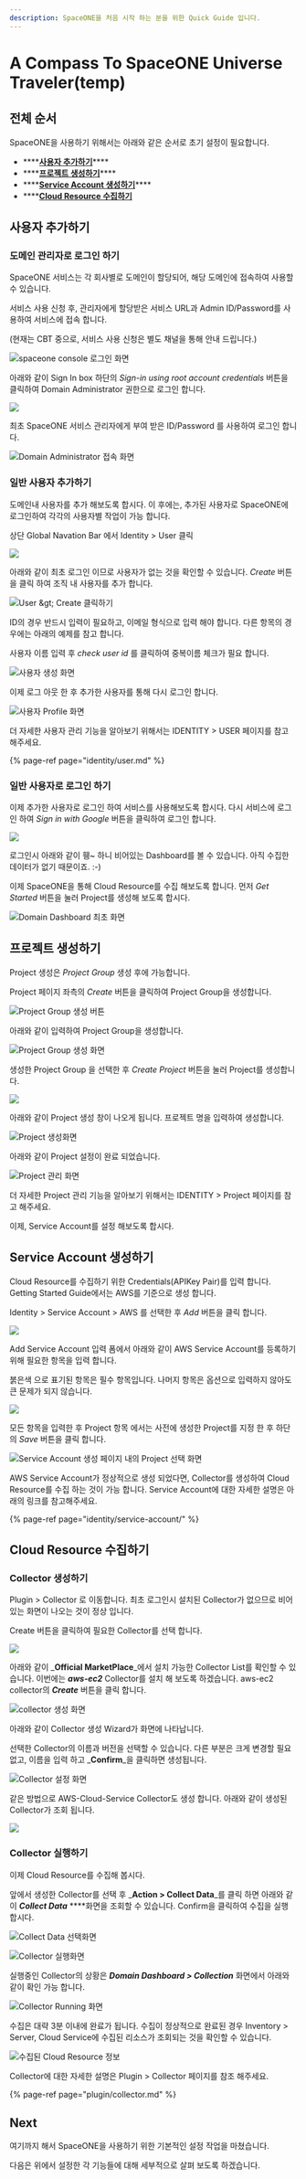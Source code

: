 ```yaml
---
description: SpaceONE을 처음 시작 하는 분을 위한 Quick Guide 입니다.
---
```


# A Compass To SpaceONE Universe Traveler\(temp\)

## 전체 순서  <a id="overview"></a>

SpaceONE을 사용하기 위해서는 아래와 같은 순서로 초기 설정이 필요합니다. 

* \*\*\*\*[**사용자 추가하기**](getting-started-2.md#adding-user)\*\*\*\*
* \*\*\*\*[**프로젝트 생성하기**](getting-started-2.md#creating-project)\*\*\*\*
* \*\*\*\*[**Service Account 생성하기**](getting-started-2.md#creating-service-account)\*\*\*\*
* \*\*\*\*[**Cloud Resource 수집하기** ](getting-started-2.md#discovering-cloud-resource)



## 사용자 추가하기 <a id="adding-user"></a>

### 도메인 관리자로 로그인 하기

SpaceONE 서비스는 각 회사별로 도메인이 할당되어, 해당 도메인에 접속하여 사용할 수 있습니다. 

서비스 사용 신청 후, 관리자에게 할당받은 서비스 URL과 Admin ID/Password를 사용하여 서비스에 접속 합니다.

\(현재는 CBT 중으로, 서비스 사용 신청은 별도 채널을 통해 안내 드립니다.\)  

![spaceone console &#xB85C;&#xADF8;&#xC778; &#xD654;&#xBA74;](.gitbook/assets/2020-07-31-3.42.25.png)

아래와 같이 Sign In box 하단의 _Sign-in using root account credentials_ 버튼을 클릭하여 Domain Administrator 권한으로 로그인 합니다. 

![](.gitbook/assets/2020-07-31-3.43.11.png)

최초 SpaceONE 서비스 관리자에게 부여 받은 ID/Password 를 사용하여 로그인 합니다. 

![Domain Administrator &#xC811;&#xC18D; &#xD654;&#xBA74;](.gitbook/assets/2020-07-31-3.44.00.png)



### 일반 사용자 추가하기

도메인내 사용자를 추가 해보도록 합시다. 이 후에는, 추가된 사용자로 SpaceONE에 로그인하여 각각의 사용자별 작업이 가능 합니다. 

 상단 Global Navation Bar 에서 Identity &gt; User 클릭 

![](.gitbook/assets/2020-07-31-3.46.38.png)

아래와 같이 최초 로그인 이므로 사용자가 없는 것을 확인할 수 있습니다. _Create_ 버튼을 클릭 하여 조직 내 사용자를 추가 합니다.

![User &amp;gt; Create &#xD074;&#xB9AD;&#xD558;&#xAE30;](.gitbook/assets/2020-07-31-3.48.11.png)

ID의 경우 반드시 입력이 필요하고, 이메일 형식으로 입력 해야 합니다. 다른 항목의 경우에는 아래의 예제를 참고 합니다. 

사용자 이름 입력 후 _check user id_ 를 클릭하여 중복이름 체크가 필요 합니다. 

![&#xC0AC;&#xC6A9;&#xC790; &#xC0DD;&#xC131; &#xD654;&#xBA74;](.gitbook/assets/2020-07-31-3.50.40.png)

이제 로그 아웃 한 후 추가한 사용자를 통해 다시 로그인 합니다. 

![&#xC0AC;&#xC6A9;&#xC790; Profile &#xD654;&#xBA74;](.gitbook/assets/2020-07-31-3.52.50.png)

더 자세한 사용자 관리 기능을 알아보기 위해서는 IDENTITY &gt; USER 페이지를 참고 해주세요. 

{% page-ref page="identity/user.md" %}



 

### 일반 사용자로 로그인 하기

이제 추가한 사용자로 로그인 하여 서비스를 사용해보도록 합시다. 다시 서비스에 로그인 하여 _Sign in with Google_ 버튼을 클릭하여 로그인 합니다. 

![](.gitbook/assets/2020-08-03-11.07.25.png)

로그인시 아래와 같이 휑~ 하니 비어있는 Dashboard를 볼 수 있습니다. 아직 수집한 데이터가 없기 때문이죠. :-\)

이제 SpaceONE을 통해 Cloud Resource를 수집 해보도록 합니다. 먼저 _Get Started_ 버튼을 눌러 Project를 생성해 보도록 합시다. 

![Domain Dashboard &#xCD5C;&#xCD08; &#xD654;&#xBA74;](.gitbook/assets/2020-08-03-11.12.14.png)



## 프로젝트 생성하기   <a id="creating-project"></a>

Project 생성은 _Project Group_ 생성 후에 가능합니다. 

Project 페이지 좌측의 _Create_ 버튼을 클릭하여 Project Group을 생성합니다. 

![Project Group &#xC0DD;&#xC131; &#xBC84;&#xD2BC;](.gitbook/assets/2020-08-03-11.18.38.png)

아래와 같이 입력하여 Project Group을 생성합니다.

![Project Group &#xC0DD;&#xC131; &#xD654;&#xBA74;](.gitbook/assets/2020-08-03-11.20.02.png)

생성한 Project Group 을 선택한 후 _Create Project_ 버튼을 눌러 Project를 생성합니다. 

![](.gitbook/assets/2020-08-03-11.31.43.png)

아래와 같이 Project 생성 창이 나오게 됩니다. 프로젝트 명을 입력하여 생성합니다. 

![Project &#xC0DD;&#xC131;&#xD654;&#xBA74;](.gitbook/assets/2020-08-03-11.33.06.png)

아래와 같이 Project 설정이 완료 되었습니다. 

![Project &#xAD00;&#xB9AC; &#xD654;&#xBA74;](.gitbook/assets/2020-08-03-11.37.38.png)

더 자세한 Project 관리 기능을 알아보기 위해서는 IDENTITY &gt; Project 페이지를 참고 해주세요.

이제, Service Account를 설정 해보도록 합시다. 



## Service Account 생성하기 <a id="creating-service-account"></a>

Cloud Resource를 수집하기 위한 Credentials\(APIKey Pair\)를 입력 합니다. Getting Started Guide에서는 AWS를 기준으로 생성 합니다. 

Identity &gt; Service Account &gt; AWS 를 선택한 후 _Add_ 버튼을 클릭 합니다. 

![](.gitbook/assets/2020-08-03-3.39.10.png)

Add Service Account 입력 폼에서 아래와 같이 AWS Service Account를 등록하기 위해 필요한 항목을 입력 합니다. 

붉은색 으로 표기된 항목은 필수 항목입니다. 나머지 항목은 옵션으로 입력하지 않아도 큰 문제가 되지 않습니다. 

![](.gitbook/assets/2020-08-03-3.50.06.png)

 모든 항목을 입력한 후 Project 항목 에서는 사전에 생성한 Project를 지정 한 후 하단의 _Save_ 버튼을 클릭 합니다. 

![Service Account &#xC0DD;&#xC131; &#xD398;&#xC774;&#xC9C0; &#xB0B4;&#xC758; Project &#xC120;&#xD0DD; &#xD654;&#xBA74;](.gitbook/assets/2020-08-03-3.47.38.png)

AWS Service Account가 정상적으로 생성 되었다면, Collector를 생성하여 Cloud Resource를 수집 하는 것이 가능 합니다. Service Account에 대한 자세한 설명은 아래의 링크를 참고해주세요.  

{% page-ref page="identity/service-account/" %}



## Cloud Resource 수집하기 <a id="discovering-cloud-resource"></a>

### Collector 생성하기

Plugin &gt; Collector 로 이동합니다. 최초 로그인시 설치된 Collector가 없으므로 비어있는 화면이 나오는 것이 정상 입니다. 

Create 버튼을 클릭하여 필요한 Collector를 선택 합니다. 

![](.gitbook/assets/2020-08-03-4.18.54.png)

아래와 같이 _**Official MarketPlace**_에서 설치 가능한 Collector List를 확인할 수 있습니다. 이번에는 _**aws-ec2**_ Collector를 설치 해 보도록 하겠습니다. aws-ec2 collector의 _**Create**_ 버튼을 클릭 합니다. 

![collector &#xC0DD;&#xC131; &#xD654;&#xBA74;](.gitbook/assets/2020-08-03-4.19.39.png)

아래와 같이 Collector 생성 Wizard가 화면에 나타납니다. 

선택한 Collector의 이름과 버전을 선택할 수 있습니다. 다른 부분은 크게 변경할 필요 없고, 이름을 입력 하고 _**Confirm**_을 클릭하면 생성됩니다. 

![Collector &#xC124;&#xC815; &#xD654;&#xBA74;](.gitbook/assets/2020-08-03-4.22.39.png)

같은 방법으로 AWS-Cloud-Service Collector도 생성 합니다. 아래와 같이 생성된 Collector가 조회 됩니다. 

![](.gitbook/assets/2020-08-03-4.33.11.png)

### 

### Collector 실행하기 

이제 Cloud Resource를 수집해 봅시다. 

앞에서 생성한 Collector를 선택 후 _**Action &gt; Collect Data**_를 클릭 하면 아래와 같이 _**Collect Data**_ ****화면을 조회할 수 있습니다. Confirm을 클릭하여 수집을 실행 합시다. 

![Collect Data &#xC120;&#xD0DD;&#xD654;&#xBA74;](.gitbook/assets/2020-08-03-4.42.48.png)

![Collector &#xC2E4;&#xD589;&#xD654;&#xBA74;](.gitbook/assets/2020-08-03-4.41.59.png)

실행중인 Collector의 상황은 _**Domain Dashboard &gt; Collection**_ 화면에서 아래와 같이 확인 가능 합니다.  

![Collector Running &#xD654;&#xBA74;](.gitbook/assets/2020-08-03-4.46.13.png)

수집은 대략 3분 이내에 완료가 됩니다. 수집이 정상적으로 완료된 경우 Inventory &gt; Server, Cloud Service에 수집된 리소스가 조회되는 것을 확인할 수 있습니다. 

![&#xC218;&#xC9D1;&#xB41C; Cloud Resource &#xC815;&#xBCF4;](.gitbook/assets/2020-08-03-4.51.30.png)

Collector에 대한 자세한 설명은 Plugin &gt; Collector 페이지를 참조 해주세요.

{% page-ref page="plugin/collector.md" %}



## Next 

여기까지 해서 SpaceONE을 사용하기 위한 기본적인 설정 작업을 마쳤습니다.

다음은 위에서 설정한 각 기능들에 대해 세부적으로 살펴 보도록 하겠습니다.

  

